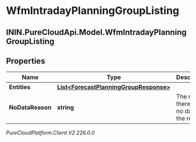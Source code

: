 # WfmIntradayPlanningGroupListing

## ININ.PureCloudApi.Model.WfmIntradayPlanningGroupListing

## Properties

|Name | Type | Description | Notes|
|------------ | ------------- | ------------- | -------------|
| **Entities** | [**List&lt;ForecastPlanningGroupResponse&gt;**](ForecastPlanningGroupResponse) |  | [optional] |
| **NoDataReason** | **string** | The reason there was no data for the request | [optional] |



_PureCloudPlatform.Client.V2 226.0.0_
